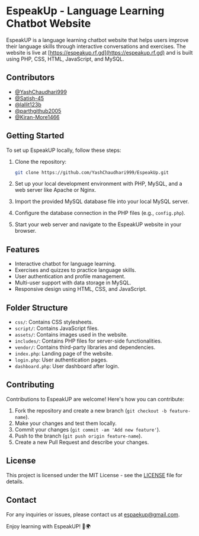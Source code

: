 # EspeakUp - Language Learning Chatbot Website

EspeakUP is a language learning chatbot website that helps users improve their language skills through interactive conversations and exercises. The website is live at [https://espeakup.rf.gd](https://espeakup.rf.gd) and is built using PHP, CSS, HTML, JavaScript, and MySQL.

## Contributors

- [@YashChaudhari999](https://github.com/YashChaudhari999)
- [@Satish-45](https://github.com/Satish-45)
- [@lallit123b](https://github.com/lallit123b)
- [@parthgithub2005](https://github.com/parthgithub2005)
- [@Kiran-More1466](https://github.com/Kiran-More1466)

## Getting Started

To set up EspeakUP locally, follow these steps:

1. Clone the repository:

   ```bash
   git clone https://github.com/YashChaudhari999/EspeakUp.git
   ```

2. Set up your local development environment with PHP, MySQL, and a web server like Apache or Nginx.

3. Import the provided MySQL database file into your local MySQL server.

4. Configure the database connection in the PHP files (e.g., `config.php`).

5. Start your web server and navigate to the EspeakUP website in your browser.

## Features

- Interactive chatbot for language learning.
- Exercises and quizzes to practice language skills.
- User authentication and profile management.
- Multi-user support with data storage in MySQL.
- Responsive design using HTML, CSS, and JavaScript.

## Folder Structure

- `css/`: Contains CSS stylesheets.
- `script/`: Contains JavaScript files.
- `assets/`: Contains images used in the website.
- `includes/`: Contains PHP files for server-side functionalities.
- `vendor/`: Contains third-party libraries and dependencies.
- `index.php`: Landing page of the website.
- `login.php`: User authentication pages.
- `dashboard.php`: User dashboard after login.

## Contributing

Contributions to EspeakUP are welcome! Here's how you can contribute:

1. Fork the repository and create a new branch (`git checkout -b feature-name`).
2. Make your changes and test them locally.
3. Commit your changes (`git commit -am 'Add new feature'`).
4. Push to the branch (`git push origin feature-name`).
5. Create a new Pull Request and describe your changes.

## License

This project is licensed under the MIT License - see the [LICENSE](LICENSE) file for details.

## Contact

For any inquiries or issues, please contact us at [espaekup@gmail.com](mailto:espaekup@gmail.com).

Enjoy learning with EspeakUP! 🚀🌍

